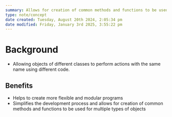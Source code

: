```yaml
---
summary: Allows for creation of common methods and functions to be used for multiple types of objects.
type: note/concept
date created: Tuesday, August 20th 2024, 2:05:34 pm
date modified: Friday, January 3rd 2025, 3:55:22 pm
---
```

# Background
- Allowing objects of different classes to perform actions with the same name using different code.

## Benefits
- Helps to create more flexible and modular programs
- Simplifies the development process and allows for creation of common methods and functions to be used for multiple types of objects